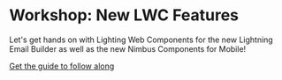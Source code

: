 # Workshop: New LWC Features

Let's get hands on with Lighting Web Components for the new Lightning Email Builder as well as the new Nimbus Components for Mobile!

[Get the guide to follow along](https://salesforce.quip.com/a5qAAa2L9PJi)